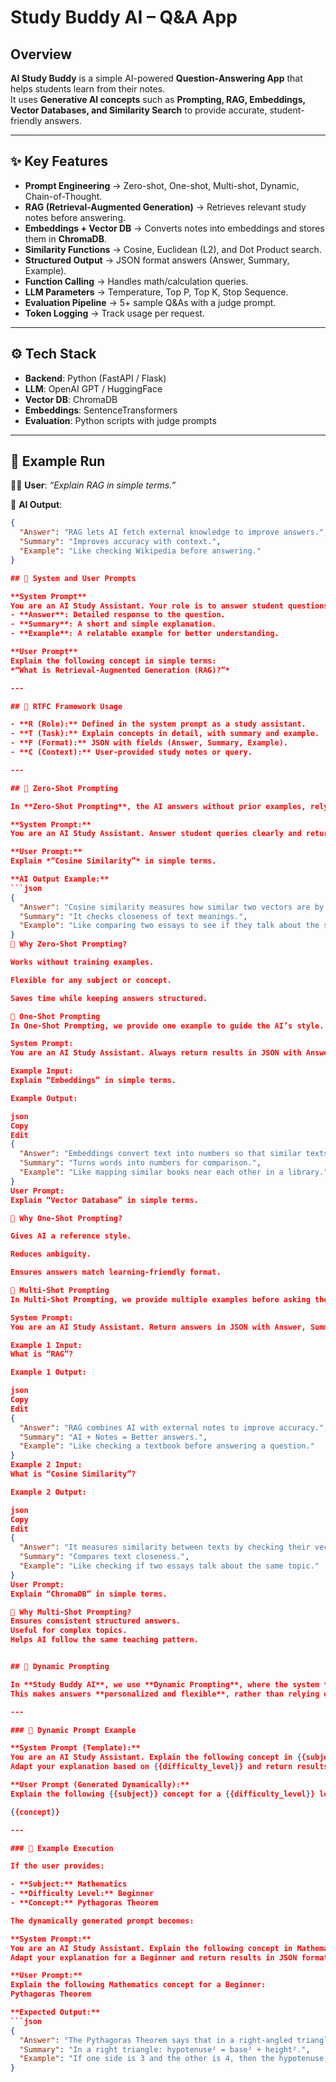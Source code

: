 #  Study Buddy AI – Q&A App  

## Overview  
**AI Study Buddy** is a simple AI-powered **Question-Answering App** that helps students learn from their notes.  
It uses **Generative AI concepts** such as **Prompting, RAG, Embeddings, Vector Databases, and Similarity Search** to provide accurate, student-friendly answers.  

---

## ✨ Key Features  
- **Prompt Engineering** → Zero-shot, One-shot, Multi-shot, Dynamic, Chain-of-Thought.  
- **RAG (Retrieval-Augmented Generation)** → Retrieves relevant study notes before answering.  
- **Embeddings + Vector DB** → Converts notes into embeddings and stores them in **ChromaDB**.  
- **Similarity Functions** → Cosine, Euclidean (L2), and Dot Product search.  
- **Structured Output** → JSON format answers (Answer, Summary, Example).  
- **Function Calling** → Handles math/calculation queries.  
- **LLM Parameters** → Temperature, Top P, Top K, Stop Sequence.  
- **Evaluation Pipeline** → 5+ sample Q&As with a judge prompt.  
- **Token Logging** → Track usage per request.  

---

## ⚙️ Tech Stack  
- **Backend**: Python (FastAPI / Flask)  
- **LLM**: OpenAI GPT / HuggingFace  
- **Vector DB**: ChromaDB  
- **Embeddings**: SentenceTransformers  
- **Evaluation**: Python scripts with judge prompts  

---

## 🧪 Example Run  
👩‍🎓 **User**: *“Explain RAG in simple terms.”*  

📘 **AI Output**:  
```json
{
  "Answer": "RAG lets AI fetch external knowledge to improve answers.",
  "Summary": "Improves accuracy with context.",
  "Example": "Like checking Wikipedia before answering."
}

## 🔹 System and User Prompts

**System Prompt**  
You are an AI Study Assistant. Your role is to answer student questions based on their notes. Always return results in JSON format containing:  
- **Answer**: Detailed response to the question.  
- **Summary**: A short and simple explanation.  
- **Example**: A relatable example for better understanding.  

**User Prompt**  
Explain the following concept in simple terms:  
*“What is Retrieval-Augmented Generation (RAG)?”*  

---

## 📌 RTFC Framework Usage  

- **R (Role):** Defined in the system prompt as a study assistant.  
- **T (Task):** Explain concepts in detail, with summary and example.  
- **F (Format):** JSON with fields (Answer, Summary, Example).  
- **C (Context):** User-provided study notes or query.  

---

## 🎯 Zero-Shot Prompting  

In **Zero-Shot Prompting**, the AI answers without prior examples, relying only on instructions.  

**System Prompt:**  
You are an AI Study Assistant. Answer student queries clearly and return results in JSON with fields Answer, Summary, and Example.  

**User Prompt:**  
Explain *“Cosine Similarity”* in simple terms.  

**AI Output Example:**  
```json
{
  "Answer": "Cosine similarity measures how similar two vectors are by comparing their angle.",
  "Summary": "It checks closeness of text meanings.",
  "Example": "Like comparing two essays to see if they talk about the same topic."
}
📌 Why Zero-Shot Prompting?

Works without training examples.

Flexible for any subject or concept.

Saves time while keeping answers structured.

🎯 One-Shot Prompting
In One-Shot Prompting, we provide one example to guide the AI’s style.

System Prompt:
You are an AI Study Assistant. Always return results in JSON with Answer, Summary, and Example.

Example Input:
Explain “Embeddings” in simple terms.

Example Output:

json
Copy
Edit
{
  "Answer": "Embeddings convert text into numbers so that similar texts are close in space.",
  "Summary": "Turns words into numbers for comparison.",
  "Example": "Like mapping similar books near each other in a library."
}
User Prompt:
Explain “Vector Database” in simple terms.

📌 Why One-Shot Prompting?

Gives AI a reference style.

Reduces ambiguity.

Ensures answers match learning-friendly format.

🎯 Multi-Shot Prompting
In Multi-Shot Prompting, we provide multiple examples before asking the real question.

System Prompt:
You are an AI Study Assistant. Return answers in JSON with Answer, Summary, and Example.

Example 1 Input:
What is “RAG”?

Example 1 Output:

json
Copy
Edit
{
  "Answer": "RAG combines AI with external notes to improve accuracy.",
  "Summary": "AI + Notes = Better answers.",
  "Example": "Like checking a textbook before answering a question."
}
Example 2 Input:
What is “Cosine Similarity”?

Example 2 Output:

json
Copy
Edit
{
  "Answer": "It measures similarity between texts by checking their vector angle.",
  "Summary": "Compares text closeness.",
  "Example": "Like checking if two essays talk about the same topic."
}
User Prompt:
Explain “ChromaDB” in simple terms.

📌 Why Multi-Shot Prompting?
Ensures consistent structured answers.
Useful for complex topics.
Helps AI follow the same teaching pattern.


## 🎯 Dynamic Prompting  

In **Study Buddy AI**, we use **Dynamic Prompting**, where the system **adapts prompts automatically** based on the user’s query or notes (e.g., subject, difficulty level, or preferred explanation style).  
This makes answers **personalized and flexible**, rather than relying only on fixed instructions.  

---

### 🔹 Dynamic Prompt Example  

**System Prompt (Template):**  
You are an AI Study Assistant. Explain the following concept in {{subject}} clearly.  
Adapt your explanation based on {{difficulty_level}} and return results in JSON format with fields: Answer, Summary, and Example.  

**User Prompt (Generated Dynamically):**  
Explain the following {{subject}} concept for a {{difficulty_level}} learner:  

{{concept}}  

---

### 📌 Example Execution  

If the user provides:  

- **Subject:** Mathematics  
- **Difficulty Level:** Beginner  
- **Concept:** Pythagoras Theorem  

The dynamically generated prompt becomes:  

**System Prompt:**  
You are an AI Study Assistant. Explain the following concept in Mathematics clearly.  
Adapt your explanation for a Beginner and return results in JSON format with fields: Answer, Summary, and Example.  

**User Prompt:**  
Explain the following Mathematics concept for a Beginner:  
Pythagoras Theorem  

**Expected Output:**  
```json
{
  "Answer": "The Pythagoras Theorem says that in a right-angled triangle, the square of the longest side (hypotenuse) equals the sum of the squares of the other two sides.",
  "Summary": "In a right triangle: hypotenuse² = base² + height².",
  "Example": "If one side is 3 and the other is 4, then the hypotenuse will be 5."
}
